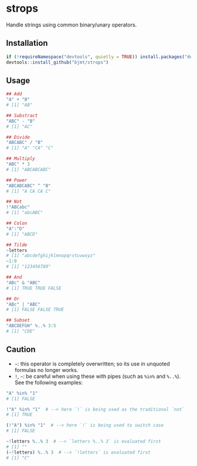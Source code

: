 # strops

Handle strings using common binary/unary operators.

## Installation

```r
if (!requireNamespace("devtools", quietly = TRUE)) install.packages("devtools")
devtools::install_github("bjmt/strops")
```

## Usage

```r
## Add
"A" + "B"
# [1] "AB"

## Substract
"ABC" - "B"
# [1] "AC"

## Divide
"ABCABC" / "B"
# [1] "A" "CA" "C"

## Multiply
"ABC" * 3
# [1] "ABCABCABC"

## Power
"ABCABCABC" ^ "B"
# [1] "A CA CA C"

## Not
!"ABCabc"
# [1] "abcABC"

## Colon
"A":"D"
# [1] "ABCD"

## Tilde
~letters
# [1] "abcdefghijklmnopqrstuvwxyz"
~1:9
# [1] "123456789"

## And
"ABc" & "ABC"
# [1] TRUE TRUE FALSE

## Or
"ABc" | "ABC"
# [1] FALSE FALSE TRUE

## Subset
"ABCDEFGH" %..% 3:5
# [1] "CDE"
```

## Caution

  + `~`: this operator is completely overwritten; so its use in unquoted
    formulas no longer works.
  + `!`, `~`: be careful when using these with pipes (such as `%in%` and
    `%..%`). See the following examples:
```r
"A" %in% "1"
# [1] FALSE

!"A" %in% "1"  # --> here `!` is being used as the traditional `not`
# [1] TRUE

(!"A") %in% "1"  # --> here `!` is being used to switch case
# [1] FALSE

~!letters %..% 3  # --> `letters %..% 3` is evaluated first
# [1] ""
(~!letters) %..% 3  # --> `!letters` is evaluated first
# [1] "C"
```
